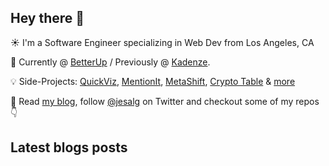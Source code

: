 ## Hey there 👋
:sunny: I'm a Software Engineer specializing in Web Dev from Los Angeles, CA

:office: Currently @ [BetterUp](https://github.com/BetterUp) / Previously @ [Kadenze](https://github.com/Kadenze).

:bulb: Side-Projects: [QuickViz](http://quickviz.app), [MentionIt](http://mentionit.app), [MetaShift](http://metashift.io), [Crypto Table](http://jes.al/crypto-table/) & [more](https://jes.al/projects)

:eyes: Read [my blog](https://jes.al/), follow [@jesalg](https://twitter.com/jesalg) on Twitter and checkout some of my repos :point_down: 

## Latest blogs posts
<!-- BLOG-POST-LIST:START -->
<!-- BLOG-POST-LIST:END -->
